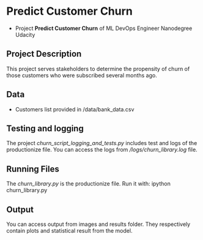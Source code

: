 # Predict Customer Churn

- Project **Predict Customer Churn** of ML DevOps Engineer Nanodegree Udacity

## Project Description
This project serves stakeholders to determine the propensity of churn of those customers who were subscribed several months ago.

## Data
- Customers list provided in /data/bank_data.csv

## Testing and logging
The project <i>churn_script_logging_and_tests.py</i> includes test and logs of the productionize file.
You can access the logs from <i>/logs/churn_library.log</i> file. 

## Running Files
The <i>churn_library.py</i> is the productionize file. Run it with: ipython churn_library.py

## Output
You can access output from images and results folder. They respectively contain plots and statistical result from the model. 


